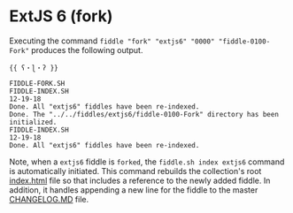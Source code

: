 ExtJS 6 (fork)
======

Executing the command `fiddle "fork" "extjs6" "0000" "fiddle-0100-Fork"` produces the following output.

    {{ ʕ・ɭ・ʔ }}
    
    FIDDLE-FORK.SH
    FIDDLE-INDEX.SH
    12-19-18
    Done. All "extjs6" fiddles have been re-indexed.
    Done. The "../../fiddles/extjs6/fiddle-0100-Fork" directory has been initialized.
    FIDDLE-INDEX.SH
    12-19-18
    Done. All "extjs6" fiddles have been re-indexed.
    

Note, when a `extjs6` fiddle is `forked`, the `fiddle.sh index extjs6` command is automatically initiated. This command
rebuilds the collection's root [index.html](index.html) file so that includes a reference to the newly 
added fiddle. In addition, it handles appending a new line for the fiddle to the master [CHANGELOG.MD](../../CHANGELOG.md) file.



